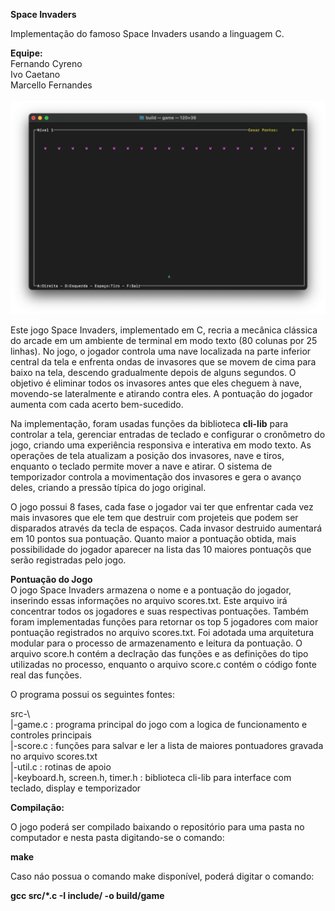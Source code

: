 <b>Space Invaders</b>

Implementação do famoso Space Invaders usando a linguagem C.

<b>Equipe:</b><br>
Fernando Cyreno<br>
Ivo Caetano<br>
Marcello Fernandes<br>
<br>
![Printscreen da tela do jogo](https://github.com/icaj/game/blob/master/game.jpg)<br>

Este jogo Space Invaders, implementado em C, recria a mecânica clássica do arcade em um ambiente de terminal em modo texto (80 colunas por 25 linhas). No jogo, o jogador controla uma nave localizada na parte inferior central da tela e enfrenta ondas de invasores que se movem de cima para baixo na tela, descendo gradualmente depois de alguns segundos. O objetivo é eliminar todos os invasores antes que eles cheguem à nave, movendo-se lateralmente e atirando contra eles. A pontuação do jogador aumenta com cada acerto bem-sucedido.

Na implementação, foram usadas funções da biblioteca <b>cli-lib</b> para controlar a tela, gerenciar entradas de teclado e configurar o cronômetro do jogo, criando uma experiência responsiva e interativa em modo texto. As operações de tela atualizam a posição dos invasores, nave e tiros, enquanto o teclado permite mover a nave e atirar. O sistema de temporizador controla a movimentação dos invasores e gera o avanço deles, criando a pressão típica do jogo original.

O jogo possui 8 fases, cada fase o jogador vai ter que enfrentar cada vez mais invasores que ele tem que destruir com projeteis que podem ser disparados através da tecla de espaços. Cada invasor destruido aumentará em 10 pontos sua pontuação. Quanto maior a pontuação obtida, mais possibilidade do jogador aparecer na lista das 10 maiores pontuaçõs que serão registradas pelo jogo.

<b>Pontuação do Jogo</b><br>
O jogo Space Invaders armazena o nome e a pontuação do jogador, inserindo essas informações no arquivo scores.txt. Este arquivo irá concentrar todos os jogadores e suas respectivas pontuações. Também foram implementadas funções para retornar os top 5 jogadores com maior pontuação registrados no arquivo scores.txt. Foi adotada uma arquitetura modular para o processo de armazenamento e leitura da pontuação. O arquivo score.h contém a declração das funções e as definições do tipo utilizadas no processo, enquanto o arquivo score.c contém o código fonte real das funções.

O programa possui os seguintes fontes:

src-\ <br>
    |-game.c  : programa principal do jogo com a logica de funcionamento e controles principais <br>
    |-score.c : funções para salvar e ler a lista de maiores pontuadores gravada no arquivo scores.txt <br>
    |-util.c  : rotinas de apoio <br>
    |-keyboard.h, screen.h, timer.h : biblioteca cli-lib para interface com teclado, display e temporizador <br>


<b>Compilação:</b><br>

O jogo poderá ser compilado baixando o repositório para uma pasta no computador e nesta pasta digitando-se o comando:

<b>make</b><br>

Caso náo possua o comando make disponível, poderá digitar o comando:

<b>gcc src/*.c -I include/ -o build/game</b><br>




